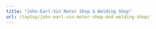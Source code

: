 ```yaml
---
title: "John-Earl-Vin Motor Shop & Welding Shop"
url: /taytay/john-earl-vin-motor-shop-and-welding-shop/
---
```

